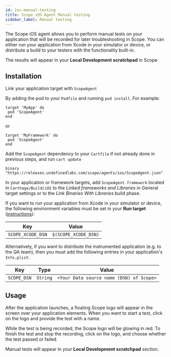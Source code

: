 ```yaml
---
id: ios-manual-testing
title: Scope iOS Agent Manual testing
sidebar_label: Manual testing
---
```


The Scope iOS agent allows you to perform manual tests on your application that will be recorded for later troubleshooting in Scope. You can either run your application from Xcode in your simulator or device, or distribute a build to your testers with the functionality built-in.

The results will appear in your **Local Development scratchpad** in Scope

## Installation

Link your application target with `ScopeAgent`

<!--DOCUSAURUS_CODE_TABS-->
<!--Cocoapods-->
By adding the pod to your `Podfile` and running `pod install`. For example:

```
target 'MyApp' do
 pod 'ScopeAgent'
end
```

or

```
target 'MyFramework' do
 pod 'ScopeAgent'
end
```

<!--Carthage-->
Add the `ScopeAgent` dependency to your `Cartfile` if not already done in previous steps, and run `cart update`

```
binary "https://releases.undefinedlabs.com/scope/agents/ios/ScopeAgent.json"
```

In your application or framework targets, add `ScopeAgent.framework` located in `Carthage/Build/iOS` to the
*Linked frameworks and Libraries* in General target settings or to the *Link Binaries With Libraries* build phase. 

<!--END_DOCUSAURUS_CODE_TABS-->

If you want to run your application from Xcode in your simulator or device, the following environment variables must be set in your **Run target** ([instructions](https://help.apple.com/xcode/mac/10.1/index.html?localePath=en.lproj#/dev3ec8a1cb4)):

| Key                        | Value                         |
| -------------------------- | ----------------------------- |
| `SCOPE_XCODE_DSN`          | `$(SCOPE_XCODE_DSN)`          |


Alternatively, if you want to distribute the instrumented application (e.g. to the QA team), then you must add the following entries in your application's `Info.plist`:

| Key         | Type     | Value                                    |
| ----------- | -------- | ---------------------------------------- |
| `SCOPE_DSN` | `String` | `<Your Data source name (DSN) of Scope>` |


## Usage

After the application launches, a floating Scope logo will appear in the screen over your application elements. When you want to start a test, click on the logo and provide the test with a name.

While the test is being recorded, the Scope logo will be glowing in red. To finish the test and stop the recording, click on the logo, and choose whether the test passed or failed. 

Manual tests will appear in your **Local Development scratchpad** section.


